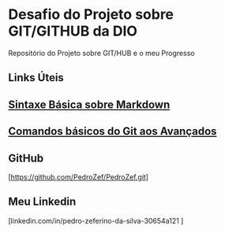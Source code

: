# Desafio do Projeto sobre GIT/GITHUB da DIO
Repositório do Projeto sobre GIT/HUB e o meu Progresso

## Links Úteis

## [Sintaxe Básica sobre Markdown](https://www.markdownguide.org/)

## [Comandos básicos do Git aos Avançados ](https://comandosgit.github.io/)

## GitHub
[https://github.com/PedroZef/PedroZef.git]

## Meu Linkedin
[linkedin.com/in/pedro-zeferino-da-silva-30654a121 ]

